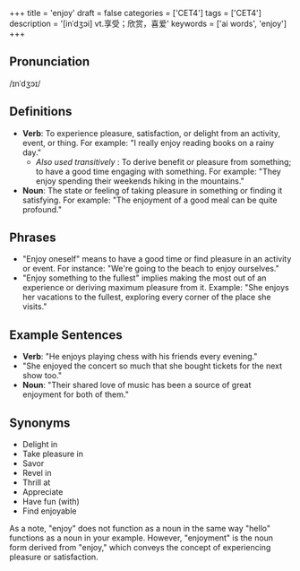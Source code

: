 +++
title = 'enjoy'
draft = false
categories = ['CET4']
tags = ['CET4']
description = '[inˈdʒɔi] vt.享受；欣赏，喜爱'
keywords = ['ai words', 'enjoy']
+++

## Pronunciation
/ɪnˈdʒɔɪ/

## Definitions
- **Verb**: To experience pleasure, satisfaction, or delight from an activity, event, or thing. For example: "I really enjoy reading books on a rainy day."
  - _Also used transitively_ : To derive benefit or pleasure from something; to have a good time engaging with something. For example: "They enjoy spending their weekends hiking in the mountains."
- **Noun**: The state or feeling of taking pleasure in something or finding it satisfying. For example: "The enjoyment of a good meal can be quite profound."

## Phrases
- "Enjoy oneself" means to have a good time or find pleasure in an activity or event. For instance: "We're going to the beach to enjoy ourselves."
- "Enjoy something to the fullest" implies making the most out of an experience or deriving maximum pleasure from it. Example: "She enjoys her vacations to the fullest, exploring every corner of the place she visits."
  
## Example Sentences
- **Verb**: "He enjoys playing chess with his friends every evening."
- "She enjoyed the concert so much that she bought tickets for the next show too."
- **Noun**: "Their shared love of music has been a source of great enjoyment for both of them."

## Synonyms
- Delight in
- Take pleasure in
- Savor
- Revel in
- Thrill at
- Appreciate
- Have fun (with)
- Find enjoyable

As a note, "enjoy" does not function as a noun in the same way "hello" functions as a noun in your example. However, "enjoyment" is the noun form derived from "enjoy," which conveys the concept of experiencing pleasure or satisfaction.
